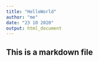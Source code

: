 ```yaml
---
title: "HelloWorld"
author: "me"
date: "23 10 2020"
output: html_document
---
```

## This is a markdown file

